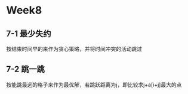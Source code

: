 # Week8

## **7-1 最少失约**

按结束时间早的来作为贪心策略，并将时间冲突的活动跳过

## **7-2 跳一跳**

按能跳最远的格子来作为最优解，若跳跃距离为j，即比较求j+a[i+j]最大的点